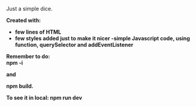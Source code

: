 Just a simple dice.

<b>Created with:<b> 

- few lines of HTML 
- few styles added just to make it nicer
-simple Javascript code, using function, querySelector and addEventListener

<b>Remember to do:<b>  
npm -i 

and 

npm build. 

<b>To see it in local:<b> 
npm run dev
